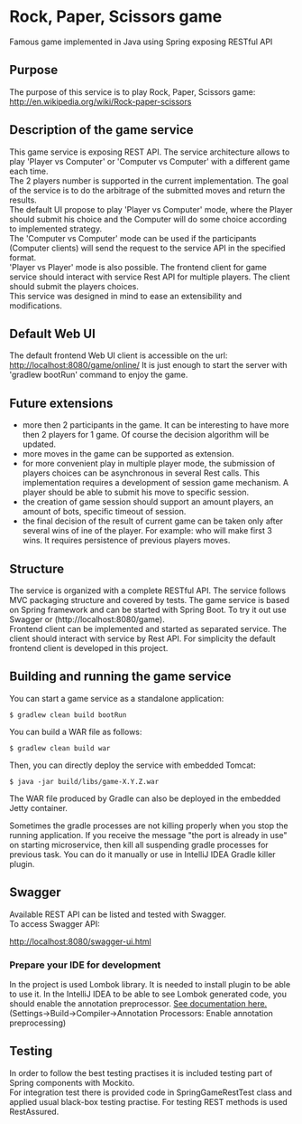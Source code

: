 # Rock, Paper, Scissors game
Famous game implemented in Java using Spring exposing RESTful API

## Purpose

The purpose of this service is to play Rock, Paper, Scissors game: http://en.wikipedia.org/wiki/Rock-paper-scissors

## Description of the game service
This game service is exposing REST API. The service architecture allows to play 'Player vs Computer' or 'Computer vs Computer' with a different game each time.<br>
The 2 players number is supported in the current implementation. The goal of the service is to do the arbitrage of the submitted moves and return the results. <br>
The default UI propose to play 'Player vs Computer' mode, where the Player should submit his choice and the Computer will do some choice according to implemented strategy. <br>
The 'Computer vs Computer' mode can be used if the participants (Computer clients) will send the request to the service API in the specified format. <br>
'Player vs Player' mode is also possible. The frontend client for game service should interact with service Rest API for multiple players. The client should submit the players choices. <br>
This service was designed in mind to ease an extensibility and modifications.<br>

## Default Web UI
The default frontend Web UI client is accessible on the url:
[http://localhost:8080/game/online/](http://localhost:8080/game/online/)
It is just enough to start the server with 'gradlew bootRun' command to enjoy the game. 

## Future extensions
- more then 2 participants in the game. It can be interesting to have more then 2 players for 1 game. Of course the decision algorithm will be updated.
- more moves in the game can be supported as extension.
- for more convenient play in multiple player mode, the submission of players choices can be asynchronous in several Rest calls. This implementation requires a development of session game mechanism. A player should be able to submit his move to specific session.
- the creation of game session should support an amount players, an amount of bots, specific timeout of session.
- the final decision of the result of current game can be taken only after several wins of ine of the player. For example: who will make first 3 wins. It requires persistence of previous players moves.

## Structure
The service is organized with a complete RESTful API. The service follows MVC packaging structure and covered by tests.
The game service is based on Spring framework and can be started with Spring Boot.
To try it out use Swagger or (http://localhost:8080/game).<br>
Frontend client can be implemented and started as separated service. The client should interact with service by Rest API.
For simplicity the default frontend client is developed in this project.

## Building and running the game service

You can start a game service as a standalone application:
```
$ gradlew clean build bootRun
```

You can build a WAR file as follows:

```
$ gradlew clean build war
```

Then, you can directly deploy the service with embedded Tomcat:

```
$ java -jar build/libs/game-X.Y.Z.war
```

The WAR file produced by Gradle can also be deployed in the embedded Jetty container.

Sometimes the gradle processes are not killing properly when you stop the running application. If you receive the message "the port is already in use" on starting microservice, then kill all suspending gradle processes for previous task. You can do it manually or use in IntelliJ IDEA Gradle killer plugin.

## Swagger

Available REST API can be listed and tested with Swagger. <br>
To access Swagger API:

[http://localhost:8080/swagger-ui.html](http://localhost:8080/swagger-ui.html)

### Prepare your IDE for development
In the project is used Lombok library. It is needed to install plugin to be able to use it.
In the IntelliJ IDEA to be able to see Lombok generated code, you should enable the annotation preprocessor. [See documentation here.](https://www.jetbrains.com/help/idea/2016.1/configuring-annotation-processing.html) (Settings->Build->Compiler->Annotation Processors: Enable annotation preprocessing)

## Testing

In order to follow the best testing practises it is included testing part of Spring components with Mockito.<br>
For integration test there is provided code in SpringGameRestTest class and applied usual black-box testing practise. For testing REST methods is used RestAssured.<br>
